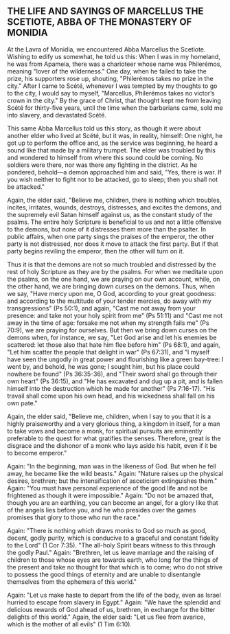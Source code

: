 ## THE LIFE AND SAYINGS OF MARCELLUS THE SCETIOTE, ABBA OF THE MONASTERY OF MONIDIA

At the Lavra of Monidia, we encountered Abba Marcellus the Scetiote. Wishing to edify us somewhat, he told us this: When I was in my homeland, he was from Apameia, there was a charioteer whose name was Philerémos, meaning "lover of the wilderness." One day, when he failed to take the prize, his supporters rose up, shouting, "Philerémos takes no prize in the city." After I came to Scété, whenever I was tempted by my thoughts to go to the city, I would say to myself, "Marcellus, Philerémos takes no victor’s crown in the city." By the grace of Christ, that thought kept me from leaving Scété for thirty-five years, until the time when the barbarians came, sold me into slavery, and devastated Scété. 

This same Abba Marcellus told us this story, as though it were about another elder who lived at Scété, but it was, in reality, himself: One night, he got up to perform the office and, as the service was beginning, he heard a sound like that made by a military trumpet. The elder was troubled by this and wondered to himself from where this sound could be coming. No soldiers were there, nor was there any fighting in the district. As he pondered, behold—a demon approached him and said, "Yes, there is war. If you wish neither to fight nor to be attacked, go to sleep; then you shall not be attacked." 

Again, the elder said, "Believe me, children, there is nothing which troubles, incites, irritates, wounds, destroys, distresses, and excites the demons, and the supremely evil Satan himself against us, as the constant study of the psalms. The entire holy Scripture is beneficial to us and not a little offensive to the demons, but none of it distresses them more than the psalter. In public affairs, when one party sings the praises of the emperor, the other party is not distressed, nor does it move to attack the first party. But if that party begins reviling the emperor, then the other will turn on it. 

Thus it is that the demons are not so much troubled and distressed by the rest of holy Scripture as they are by the psalms. For when we meditate upon the psalms, on the one hand, we are praying on our own account, while, on the other hand, we are bringing down curses on the demons. Thus, when we say, "Have mercy upon me, O God, according to your great goodness: and according to the multitude of your tender mercies, do away with my transgressions" (Ps 50:1), and again, "Cast me not away from your presence: and take not your holy spirit from me" (Ps 51:11) and "Cast me not away in the time of age: forsake me not when my strength fails me" (Ps 70:9), we are praying for ourselves. But then we bring down curses on the demons when, for instance, we say, "Let God arise and let his enemies be scattered: let those also that hate him flee before him" (Ps 68:1), and again, "Let him scatter the people that delight in war" (Ps 67:31), and "I myself have seen the ungodly in great power and flourishing like a green bay-tree: I went by, and behold, he was gone; I sought him, but his place could nowhere be found" (Ps 36:35-36), and "Their sword shall go through their own heart" (Ps 36:15), and "He has excavated and dug up a pit, and is fallen himself into the destruction which he made for another" (Ps 7:16-17). "His travail shall come upon his own head, and his wickedness shall fall on his own pate."

Again, the elder said, "Believe me, children, when I say to you that it is a highly praiseworthy and a very glorious thing, a kingdom in itself, for a man to take vows and become a monk, for spiritual pursuits are eminently preferable to the quest for what gratifies the senses. Therefore, great is the disgrace and the dishonor of a monk who lays aside his habit, even if it be to become emperor." 

Again: "In the beginning, man was in the likeness of God. But when he fell away, he became like the wild beasts." Again: "Nature raises up the physical desires, brethren; but the intensification of asceticism extinguishes them." Again: "You must have personal experience of the good life and not be frightened as though it were impossible." Again: "Do not be amazed that, though you are an earthling, you can become an angel, for a glory like that of the angels lies before you, and he who presides over the games promises that glory to those who run the race." 

Again: "There is nothing which draws monks to God so much as good, decent, godly purity, which is conducive to a graceful and constant fidelity to the Lord" (1 Cor 7:35). "The all-holy Spirit bears witness to this through the godly Paul." Again: "Brethren, let us leave marriage and the raising of children to those whose eyes are towards earth, who long for the things of the present and take no thought for that which is to come; who do not strive to possess the good things of eternity and are unable to disentangle themselves from the ephemera of this world." 

Again: "Let us make haste to depart from the life of the body, even as Israel hurried to escape from slavery in Egypt." Again: "We have the splendid and delicious rewards of God ahead of us, brethren, in exchange for the bitter delights of this world." Again, the elder said: "Let us flee from avarice, which is the mother of all evils" (1 Tim 6:10).
